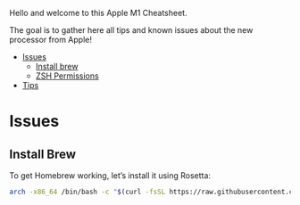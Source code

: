 Hello and welcome to this Apple M1 Cheatsheet.

The goal is to gather here all tips and known issues about the new processor from Apple!

- [Issues](https://github.com/lewagon/setup/blob/master/apple_m1_cheatsheet.md#issues)
  - [Install brew](https://github.com/lewagon/setup/blob/master/apple_m1_cheatsheet.md#install-brew)
  - [ZSH Permissions](https://github.com/lewagon/setup/blob/master/apple_m1_cheatsheet.md#zsh-permissions)
- [Tips](https://github.com/lewagon/setup/blob/master/apple_m1_cheatsheet.md#tips)
  

# Issues

## Install Brew

To get Homebrew working, let’s install it using Rosetta:
```bash
arch -x86_64 /bin/bash -c "$(curl -fsSL https://raw.githubusercontent.com/Homebrew/install/master/install.sh)"
```
